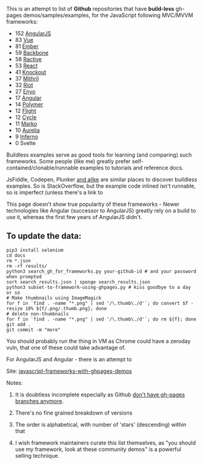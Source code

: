 This is an attempt to list of **Github** repositories that have **build-less** gh-pages demos/samples/examples, for the
JavaScript following MVC/MVVM frameworks:

* 152 [AngularJS](https://paul-hammant.github.io/javascript-frameworks-with-ghpages-demos/#AngularJS)
* 83 [Vue](https://paul-hammant.github.io/javascript-frameworks-with-ghpages-demos/#Vue)
* 81 [Ember](https://paul-hammant.github.io/javascript-frameworks-with-ghpages-demos/#Ember)
* 59 [Backbone](https://paul-hammant.github.io/javascript-frameworks-with-ghpages-demos/#Backbone)
* 58 [Ractive](https://paul-hammant.github.io/javascript-frameworks-with-ghpages-demos/#Ractive)
* 53 [React](https://paul-hammant.github.io/javascript-frameworks-with-ghpages-demos/#React)
* 41 [Knockout](https://paul-hammant.github.io/javascript-frameworks-with-ghpages-demos/#Knockout)
* 37 [Mithril](https://paul-hammant.github.io/javascript-frameworks-with-ghpages-demos/#Mithril)
* 32 [Riot](https://paul-hammant.github.io/javascript-frameworks-with-ghpages-demos/#Riot)
* 27 [Enyo](https://paul-hammant.github.io/javascript-frameworks-with-ghpages-demos/#Enyo)
* 17 [Angular](https://paul-hammant.github.io/javascript-frameworks-with-ghpages-demos/#Angular)
* 14 [Polymer](https://paul-hammant.github.io/javascript-frameworks-with-ghpages-demos/#Polymer)
* 12 [Flight](https://paul-hammant.github.io/javascript-frameworks-with-ghpages-demos/#Flight)
* 12 [Cycle](https://paul-hammant.github.io/javascript-frameworks-with-ghpages-demos/#Cycle)
* 11 [Marko](https://paul-hammant.github.io/javascript-frameworks-with-ghpages-demos/#Marko)
* 10 [Aurelia](https://paul-hammant.github.io/javascript-frameworks-with-ghpages-demos/#Aurelia)
* 9 [Inferno](https://paul-hammant.github.io/javascript-frameworks-with-ghpages-demos/#Inferno)
* 0 Svelte

Buildless examples serve as good tools for learning (and comparing) such frameworks.  Some people (like me) greatly
prefer self-contained/clonable/runnable examples to tutorials and reference docs.

JsFiddle, Codepen, Plunker [and alike](https://www.quora.com/What-are-some-alternatives-to-http-jsfiddle-net) are similar places to discover buildless examples.  So is StackOverflow, but the example code
inlined isn't runnable, so is imperfect (unless there's a link to

This page doesn't show true popularity of these frameworks - Newer technologies like Angular (successor to AngularJS) greatly
rely on a build to use it, whereas the first few years of AngularJS didn't.

## To update the data:

```
pip3 install selenium
cd docs
rm *.json
rm -rf results/
python3 search_gh_for_frameworks.py your-github-id # and your password when prompted
sort search_results.json | sponge search_results.json
python3 subset-to-framework-using-ghpages.py # kiss goodbye to a day or so
# Make thumbnails using ImageMagick
for f in `find . -name "*.png" | sed '/\.thumb\./d'`; do convert $f -resize 10% ${f/.png/.thumb.png}; done
# delete non-thumbnails
for f in `find . -name "*.png" | sed '/\.thumb\./d'`; do rm ${f}; done
git add .
git commit -m "more"
```

You should probably run the thing in VM as Chrome could have a zeroday vuln, that one of these could take advantage of.

For AngularJS and Angular - there is an attempt to

Site: [javascript-frameworks-with-ghpages-demos](https://paul-hammant.github.io/javascript-frameworks-with-ghpages-demos/)

Notes:

1. It is doubtless
incomplete especially as Github [don't have gh-pages branches anymore](https://github.com/blog/2228-simpler-github-pages-publishing).

2. There's no fine grained breakdown of versions

3. The order is alphabetical, with number of 'stars' (descending) within that

4. I wish framework maintainers curate this list themselves, as "you should use my framework, look at these community demos" is a powerful selling technique.

